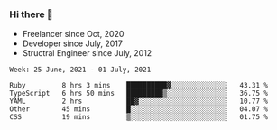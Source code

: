 ### Hi there 👋

- Freelancer since Oct, 2020
- Developer since July, 2017
- Structral Engineer since July, 2012

<!--START_SECTION:waka-->
```text
Week: 25 June, 2021 - 01 July, 2021

Ruby         8 hrs 3 mins    ██████████▓░░░░░░░░░░░░░░   43.31 % 
TypeScript   6 hrs 50 mins   █████████▒░░░░░░░░░░░░░░░   36.75 % 
YAML         2 hrs           ██▓░░░░░░░░░░░░░░░░░░░░░░   10.77 % 
Other        45 mins         █░░░░░░░░░░░░░░░░░░░░░░░░   04.07 % 
CSS          19 mins         ▒░░░░░░░░░░░░░░░░░░░░░░░░   01.75 % 
```
<!--END_SECTION:waka-->
